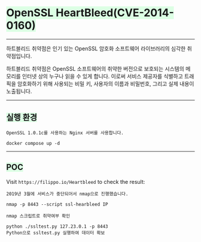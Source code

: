 

# <span style="background-color:#DCFFE4">OpenSSL HeartBleed(CVE-2014-0160)</span>

---

하트블리드 취약점은 인기 있는 OpenSSL 암호화 소프트웨어 라이브러리의 심각한 취약점입니다.

하트블리드 취약점은 OpenSSL 소프트웨어의 취약한 버전으로 보호되는 시스템의 메모리를 인터넷 상의 누구나 읽을 수 있게 합니다. 이로써 서비스 제공자를 식별하고 트래픽을 암호화하기 위해 사용되는 비밀 키, 사용자의 이름과 비밀번호, 그리고 실제 내용이 노출됩니다.

---

## <span style="background-color:#DCFFE4">실행 환경</span>

```
OpenSSL 1.0.1c를 사용하는 Nginx 서버를 사용합니다.

docker compose up -d
```

---

## <span style="background-color:#DCFFE4">POC</span>

Visit `https://filippo.io/Heartbleed` to check the result:



```
2019년 3월에 서비스가 중단되어서 nmap으로 진행했습니다.

nmap -p 8443 --script ssl-hearbleed IP
```


`nmap 스크립트로 취약여부 확인`

```
python ./ssltest.py 127.23.0.1 -p 8443
Python으로 ssltest.py 실행하여 데이터 확보
```


